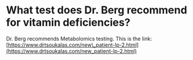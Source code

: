 # What test does Dr. Berg recommend for vitamin deficiencies?

Dr. Berg recommends Metabolomics testing. This is the link: [https://www.drtsoukalas.com/new\_patient-lp-2.html](https://www.drtsoukalas.com/new_patient-lp-2.html)